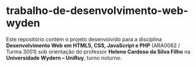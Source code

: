 # trabalho-de-desenvolvimento-web-wyden
Este repositório contém o projeto desenvolvido para a disciplina **Desenvolvimento Web em HTML5, CSS, JavaScript e PHP** (ARA0062 / Turma 3001) sob orientação do professor **Heleno Cardoso da Silva Filho** na **Universidade Wydern – UniRuy**, turno noturno. 
